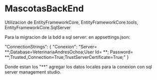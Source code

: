 # MascotasBackEnd

Utilizacion de EntityFrameworkCore, EntityFrameworkCore.tools, EntityFrameworkCore.SqlServer

Para la migracion de la bdd a sql server:
en appsettings.json:

  "ConnectionStrings": {
    "Conexion": "Server= **;Database=VeterinariaAndresOchoa;User Id= **; Password= **;Trusted_Connection=True;TrustServerCertificate=True;"
  }

  Donde estan los "**" agregar los datos locales para la conexion con sql server management studio.
